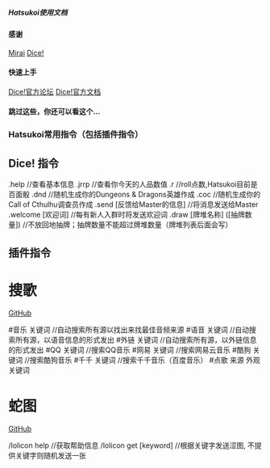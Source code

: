 ##### Hatsukoi使用文档
#### 感谢
[Mirai](https://github.com/mamoe/mirai )
[Dice!](https://github.com/Dice-Developer-Team/Dice )
#### 快速上手
[Dice!官方论坛](https://forum.kokona.tech/ )
[Dice!官方文档](https://v2docs.kokona.tech/zh/latest/ )
#### 跳过这些，你还可以看这个...
### Hatsukoi常用指令（包括插件指令）
## Dice! 指令 
.help    //查看基本信息
.jrrp    //查看你今天的人品数值
.r       //roll点数,Hatsukoi目前是百面骰
.dnd     //随机生成你的Dungeons & Dragons英雄作成
.coc     //随机生成你的Call of Cthulhu调查员作成
.send [反馈给Master的信息] //将消息发送给Master
.welcome [欢迎词] //每有新人入群时将发送欢迎词
.draw [牌堆名称] ([抽牌数量]) //不放回地抽牌；抽牌数量不能超过牌堆数量（牌堆列表后面会写）
## 插件指令
# 搜歌
[GitHub](https://github.com/khjxiaogu/MiraiSongPlugin "用mirai机器人搜索音乐并以卡片的形式分享")

#音乐 关键词  //自动搜索所有源以找出来找最佳音频来源
#语音 关键词  //自动搜索所有源，以语音信息的形式发出
#外链 关键词  //自动搜索所有源，以外链信息的形式发出
#QQ 关键词    //搜索QQ音乐
#网易 关键词  //搜索网易云音乐
#酷狗 关键词  //搜索酷狗音乐
#千千 关键词  //搜索千千音乐（百度音乐）
#点歌 来源 外观 关键词

# 蛇图
[GitHub](https://github.com/Samarium150/mirai-console-lolicon "基于mirai-console的涩图机器人")

/lolicon help               //获取帮助信息
/lolicon get [keyword]      //根据关键字发送涩图, 不提供关键字则随机发送一张
